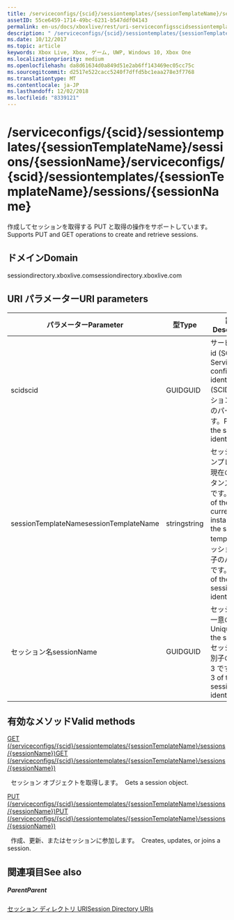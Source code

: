 ```yaml
---
title: /serviceconfigs/{scid}/sessiontemplates/{sessionTemplateName}/sessions/{sessionName}
assetID: 55ce6459-1714-49bc-6231-b547ddf04143
permalink: en-us/docs/xboxlive/rest/uri-serviceconfigsscidsessiontemplatessessiontemplatenamesessionssessionname.html
description: " /serviceconfigs/{scid}/sessiontemplates/{sessionTemplateName}/sessions/{sessionName}"
ms.date: 10/12/2017
ms.topic: article
keywords: Xbox Live, Xbox, ゲーム, UWP, Windows 10, Xbox One
ms.localizationpriority: medium
ms.openlocfilehash: da8d61634d0a849d51e2ab6ff143469ec05cc75c
ms.sourcegitcommit: d2517e522cacc5240f7dffd5bc1eaa278e3f7768
ms.translationtype: MT
ms.contentlocale: ja-JP
ms.lasthandoff: 12/02/2018
ms.locfileid: "8339121"
---
```

# <a name="serviceconfigsscidsessiontemplatessessiontemplatenamesessionssessionname"></a><span data-ttu-id="e84ac-104">/serviceconfigs/{scid}/sessiontemplates/{sessionTemplateName}/sessions/{sessionName}</span><span class="sxs-lookup"><span data-stu-id="e84ac-104">/serviceconfigs/{scid}/sessiontemplates/{sessionTemplateName}/sessions/{sessionName}</span></span>
<span data-ttu-id="e84ac-105">作成してセッションを取得する PUT と取得の操作をサポートしています。</span><span class="sxs-lookup"><span data-stu-id="e84ac-105">Supports PUT and GET operations to create and retrieve sessions.</span></span>
<a id="ID4EO"></a>


## <a name="domain"></a><span data-ttu-id="e84ac-106">ドメイン</span><span class="sxs-lookup"><span data-stu-id="e84ac-106">Domain</span></span>
<span data-ttu-id="e84ac-107">sessiondirectory.xboxlive.com</span><span class="sxs-lookup"><span data-stu-id="e84ac-107">sessiondirectory.xboxlive.com</span></span>  
<a id="ID4ET"></a>


## <a name="uri-parameters"></a><span data-ttu-id="e84ac-108">URI パラメーター</span><span class="sxs-lookup"><span data-stu-id="e84ac-108">URI parameters</span></span>

| <span data-ttu-id="e84ac-109">パラメーター</span><span class="sxs-lookup"><span data-stu-id="e84ac-109">Parameter</span></span>| <span data-ttu-id="e84ac-110">型</span><span class="sxs-lookup"><span data-stu-id="e84ac-110">Type</span></span>| <span data-ttu-id="e84ac-111">説明</span><span class="sxs-lookup"><span data-stu-id="e84ac-111">Description</span></span>|
| --- | --- | --- |
| <span data-ttu-id="e84ac-112">scid</span><span class="sxs-lookup"><span data-stu-id="e84ac-112">scid</span></span>| <span data-ttu-id="e84ac-113">GUID</span><span class="sxs-lookup"><span data-stu-id="e84ac-113">GUID</span></span>| <span data-ttu-id="e84ac-114">サービス構成 id (SCID)。</span><span class="sxs-lookup"><span data-stu-id="e84ac-114">Service configuration identifier (SCID).</span></span> <span data-ttu-id="e84ac-115">セッション識別子のパート 1 です。</span><span class="sxs-lookup"><span data-stu-id="e84ac-115">Part 1 of the session identifier.</span></span>|
| <span data-ttu-id="e84ac-116">sessionTemplateName</span><span class="sxs-lookup"><span data-stu-id="e84ac-116">sessionTemplateName</span></span>| <span data-ttu-id="e84ac-117">string</span><span class="sxs-lookup"><span data-stu-id="e84ac-117">string</span></span>| <span data-ttu-id="e84ac-118">セッション テンプレートの現在のインスタンスの名前です。</span><span class="sxs-lookup"><span data-stu-id="e84ac-118">Name of the current instance of the session template.</span></span> <span data-ttu-id="e84ac-119">セッション識別子のパート 2 です。</span><span class="sxs-lookup"><span data-stu-id="e84ac-119">Part 2 of the session identifier.</span></span>|
| <span data-ttu-id="e84ac-120">セッション名</span><span class="sxs-lookup"><span data-stu-id="e84ac-120">sessionName</span></span>| <span data-ttu-id="e84ac-121">GUID</span><span class="sxs-lookup"><span data-stu-id="e84ac-121">GUID</span></span>| <span data-ttu-id="e84ac-122">セッションの一意の ID。</span><span class="sxs-lookup"><span data-stu-id="e84ac-122">Unique ID of the session.</span></span> <span data-ttu-id="e84ac-123">セッション識別子のパート 3 です。</span><span class="sxs-lookup"><span data-stu-id="e84ac-123">Part 3 of the session identifier.</span></span>| 

<a id="ID4EBC"></a>


## <a name="valid-methods"></a><span data-ttu-id="e84ac-124">有効なメソッド</span><span class="sxs-lookup"><span data-stu-id="e84ac-124">Valid methods</span></span>

[<span data-ttu-id="e84ac-125">GET (/serviceconfigs/{scid}/sessiontemplates/{sessionTemplateName}/sessions/{sessionName})</span><span class="sxs-lookup"><span data-stu-id="e84ac-125">GET (/serviceconfigs/{scid}/sessiontemplates/{sessionTemplateName}/sessions/{sessionName})</span></span>](uri-serviceconfigsscidsessiontemplatessessiontemplatenamesessionssessionnameget.md)

<span data-ttu-id="e84ac-126">&nbsp;&nbsp;セッション オブジェクトを取得します。</span><span class="sxs-lookup"><span data-stu-id="e84ac-126">&nbsp;&nbsp;Gets a session object.</span></span>

[<span data-ttu-id="e84ac-127">PUT (/serviceconfigs/{scid}/sessiontemplates/{sessionTemplateName}/sessions/{sessionName})</span><span class="sxs-lookup"><span data-stu-id="e84ac-127">PUT (/serviceconfigs/{scid}/sessiontemplates/{sessionTemplateName}/sessions/{sessionName})</span></span>](uri-serviceconfigsscidsessiontemplatessessiontemplatenamesessionssessionnameput.md)

<span data-ttu-id="e84ac-128">&nbsp;&nbsp;作成、更新、またはセッションに参加します。</span><span class="sxs-lookup"><span data-stu-id="e84ac-128">&nbsp;&nbsp;Creates, updates, or joins a session.</span></span>

<a id="ID4EOC"></a>


## <a name="see-also"></a><span data-ttu-id="e84ac-129">関連項目</span><span class="sxs-lookup"><span data-stu-id="e84ac-129">See also</span></span>

<a id="ID4EQC"></a>


##### <a name="parent"></a><span data-ttu-id="e84ac-130">Parent</span><span class="sxs-lookup"><span data-stu-id="e84ac-130">Parent</span></span>

[<span data-ttu-id="e84ac-131">セッション ディレクトリ URI</span><span class="sxs-lookup"><span data-stu-id="e84ac-131">Session Directory URIs</span></span>](atoc-reference-sessiondirectory.md)
